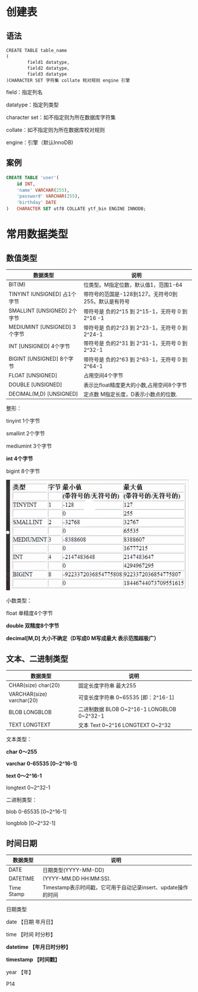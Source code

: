 # 创建表

## 语法

```
CREATE TABLE table_name
(
		field1 datatype,
		field2 datatype,
		field3 datatype
)CHARACTER SET 字符集 collate 校对规则 engine 引擎
```

field：指定列名

datatype：指定列类型

character set：如不指定则为所在数据库字符集

collate：如不指定则为所在数据库校对规则

engine：引擎（默认InnoDB)



## 案例

```SQL
CREATE TABLE 'user'(
	id INT,
	'name' VARCHAR(255),
	'password' VARCHAR(255),
	'birthday' DATE
)	CHARACTER SET utf8 COLLATE ytf_bin ENGINE INNODB;

```



# 常用数据类型

## 数值类型

| 数据类型                     | 说明                                                |
| ---------------------------- | --------------------------------------------------- |
| BIT(M)                       | 位类型。M指定位数，默认值1，范围1-64                |
| TINYINT IUNSIGNED] 占1个字节 | 带符号的范国是-128到127。无符号0到255。默认是有符号 |
| SMALLINT [UNSIGNED] 2个字节  | 带符号是 负的2^15 到 2^15-1，无符号 0 到 2^16 -1    |
| MEDIUMINT [UNSIGNED] 3个字节 | 带符号是 负的2^23 到 2^23-1，无符号 0 到 2^24-1     |
| INT [UNSIGNED] 4个字节       | 带符号是 负的2^31 到 2^31-1，无符号 0 到 2^32-1     |
| BIGINT [UNSIGNED] 8个字节    | 带符号是 负的2^63 到 2^63-1，无符号 0 到 2^64-1     |
| FLOAT [UNSIGNED]             | 占用空间4个字节                                     |
| DOUBLE [UNSIGNED]            | 表示比float精度更大的小数,占用空间8个字节           |
| DECIMAL(M,D) [UNSIGNED]      | 定点数 M指定长度，D表示小数点的位数.                |

整形：

tinyint 1个字节

smallint 2个字节

mediumint 3个字节

**int 4个字节**

bigint 8个字节

<img src="picture/image-20220828232240654.png" alt="image-20220828232240654" style="zoom:50%;" />

小数类型：

float 单精度4个字节

**double 双精度8个字节**

**decimal[M,D] 大小不确定（D写成0 M写成最大 表示范围超极广）**





## 文本、二进制类型

| 数据类型                  | 说明                                       |
| ------------------------- | ------------------------------------------ |
| CHAR(size) char(20)       | 固定长度字符串 最大255                     |
| VARCHAR(size) varchar(20) | 可变长度字符串 0~65535 [即：2^16-1]        |
| BLOB LONGBLOB             | 二进制数据 BLOB O~2^16-1 LONGBLOB 0~2^32-1 |
| TEXT LONGTEXT             | 文本 Text 0~2^16 LONGTEXT O~2^32           |

文本类型：

**char 0～255**

**varchar 0-65535 [0~2^16-1]**

**text 0～2^16-1**

longtext 0~2^32-1



二进制类型：

blob 0-65535 [0~2^16-1]

longblob [0~2^32-1]



## 时间日期

| 数据类型   | 说明                                                         |
| ---------- | ------------------------------------------------------------ |
| DATE       | 日期类型(YYYY-MM-DD)                                         |
| DATETIME   | (YYYY-MM.DD HH:MM:SS).                                       |
| Time Stamp | Timestamp表示时间戳，它可用于自动记录insert、update操作的时间 |

日期类型

date 【日期 年月日】

time 【时间 时分秒】

**datetime 【年月日时分秒】**

**timestamp 【时间戳】**

year 【年】



P14